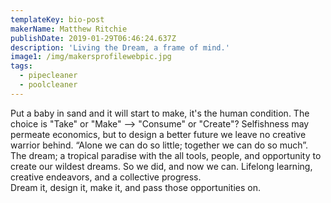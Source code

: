 ```yaml
---
templateKey: bio-post
makerName: Matthew Ritchie
publishDate: 2019-01-29T06:46:24.637Z
description: 'Living the Dream, a frame of mind.'
image1: /img/makersprofilewebpic.jpg
tags:
  - pipecleaner
  - poolcleaner
---
```

Put a baby in sand and it will start to make, it's the human condition.  The choice is "Take" or "Make" --> "Consume" or "Create"?
Selfishness may permeate economics, but to design a better future we leave no creative warrior behind.  “Alone we can do so little; together we can do so much”.  
The dream; a tropical paradise with the all tools, people, and opportunity to create our wildest dreams. So we did, and now we can.
Lifelong learning, creative endeavors, and a collective progress.  
Dream it, design it, make it, and pass those opportunities on.
